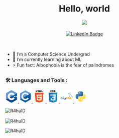 ### <h1 align="center">Hello, world</h1>

<div id="header" align="center">
  
 <img src = "https://user-images.githubusercontent.com/101360312/232868259-9f611749-0cef-4379-84bd-cfdb1c87c679.gif" width = "250" />
  <br> </br>
  <div id="badges">
  <a href="https://www.linkedin.com/in/rahul-dhawan-138386227/">
    <img src="https://img.shields.io/badge/LinkedIn-blue?style=for-the-badge&logo=linkedin&logoColor=white" alt="LinkedIn Badge"/>
  </a>
</div>
</div>
<br> </br>

- 🔭 I’m a Computer Science Undergrad
- 🌱 I’m currently learning about ML
- ⚡ Fun fact: Aibophobia is the fear of palindromes 


### :hammer_and_wrench: Languages and Tools :

<p align="left">  <a href="https://www.w3schools.com/cpp/" target="_blank" rel="noreferrer"> <img src="https://raw.githubusercontent.com/devicons/devicon/master/icons/cplusplus/cplusplus-original.svg" alt="cplusplus" width="40" height="40"/> </a> <a href="https://www.cprogramming.com/" target="_blank" rel="noreferrer"> <img src="https://raw.githubusercontent.com/devicons/devicon/master/icons/c/c-original.svg" alt="c" width="40" height="40"/> </a> <a href="https://www.w3.org/html/" target="_blank" rel="noreferrer"> <img src="https://raw.githubusercontent.com/devicons/devicon/master/icons/html5/html5-original-wordmark.svg" alt="html5" width="40" height="40"/> </a>  <a href="https://www.w3schools.com/css/" target="_blank" rel="noreferrer"> <img src="https://raw.githubusercontent.com/devicons/devicon/master/icons/css3/css3-original-wordmark.svg" alt="css3" width="40" height="40"/> </a> <a href="https://www.mysql.com/" target="_blank" rel="noreferrer"> <img src="https://raw.githubusercontent.com/devicons/devicon/master/icons/mysql/mysql-original-wordmark.svg" alt="mysql" width="40" height="40"/> </a> <a href="https://www.python.org" target="_blank" rel="noreferrer"> <img src="https://raw.githubusercontent.com/devicons/devicon/master/icons/python/python-original.svg" alt="python" width="40" height="40"/> </a> </p>

<p>&nbsp;<img align="left" src="https://github-readme-stats.vercel.app/api?username=R4hulD&show_icons=true&locale=en&theme=highcontrast" alt="R4hulD" /></p>
<p><img align="center" src="https://github-readme-streak-stats.herokuapp.com/?user=R4hulD&theme=highcontrast" alt="R4hulD" /></p>

<p><img align="" src="https://github-readme-stats.vercel.app/api/top-langs?username=R4hulD&show_icons=true&locale=en&layout=compact&theme=highcontrast" alt="R4hulD" /></p>
